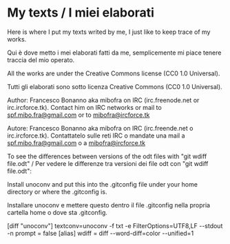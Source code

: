 My texts / I miei elaborati
=====
Here is where I put my texts writed by me, I just like to keep trace of my works.

Qui è dove metto i mei elaborati fatti da me, semplicemente mi piace tenere traccia del mio operato.

All the works are under the Creative Commons license (CC0 1.0 Universal).

Tutti gli elaborati sono sotto licenza Creative Commons (CC0 1.0 Universal).

Author: Francesco Bonanno aka mibofra on IRC (irc.freenode.net or irc.ircforce.tk). Contact him on IRC networks or mail to spf.mibo.fra@gmail.com or to mibofra@ircforce.tk

Autore: Francesco Bonanno aka mibofra on IRC (irc.freende.net o irc.ircforce.tk). Contattatelo sulle reti IRC o mandate una mail a spf.mibo.fra@gmail.com o a mibofra@ircforce.tk

To see the differences between versions of the odt files with "git wdiff file.odt" / Per vedere le differenze tra versioni dei file odt con "git wdiff file.odt":

Install unoconv and put this into the .gitconfig file under your home directory or where the .gitconfig is.

Installare unoconv e mettere questo dentro il file .gitconfig nella propria cartella home o dove sta .gitconfig.

[diff "unoconv"]
  textconv=unoconv -f txt -e FilterOptions=UTF8,LF --stdout -n
  prompt = false
[alias]
  wdiff = diff --word-diff=color --unified=1

